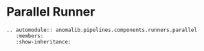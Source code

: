 # Parallel Runner

```{eval-rst}
.. automodule:: anomalib.pipelines.components.runners.parallel
   :members:
   :show-inheritance:
```
